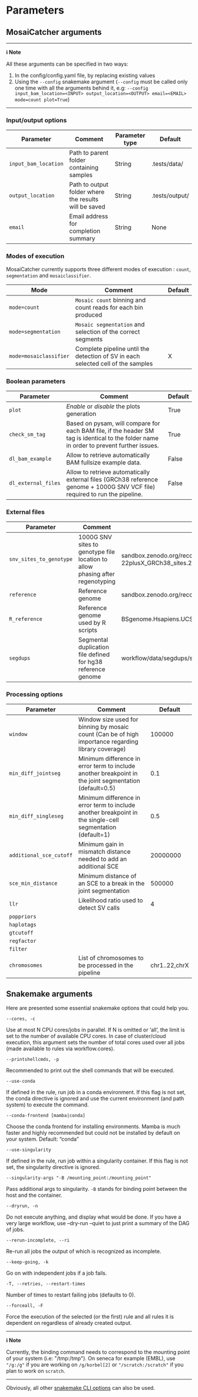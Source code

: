 
# Parameters

## MosaiCatcher arguments
________

**ℹ️ Note**
  
All these arguments can be specified in two ways:
1. In the config/config.yaml file, by replacing existing values
2. Using the `--config` snakemake argument (`--config` must be called only one time with all the arguments behind it, e.g: `--config input_bam_location=<INPUT> output_location=<OUTPUT> email=<EMAIL> mode=count plot=True`)

________

### Input/output options

| Parameter            | Comment                                               | Parameter type | Default        |
| -------------------- | ----------------------------------------------------- | -------------- | -------------- |
| `input_bam_location` | Path to parent folder containing samples              | String         | .tests/data/   |
| `output_location`    | Path to output folder where the results will be saved | String         | .tests/output/ |
| `email`              | Email address for completion summary                  | String         | None           |

### Modes of execution

MosaiCatcher currently supports three different modes of execution : `count`, `segmentation` and `mosaiclassifier`.

| Mode                   | Comment                                                                          | Default |
| ---------------------- | -------------------------------------------------------------------------------- | ------- |
| `mode=count`           | `Mosaic count` binning and count reads for each bin produced                     |         |
| `mode=segmentation`    | `Mosaic segmentation` and selection of the correct segments                      |         |
| `mode=mosaiclassifier` | Complete pipeline until the detection of SV in each selected cell of the samples | X       |

### Boolean parameters

| Parameter           | Comment                                                                                                                                  | Default |
| ------------------- | ---------------------------------------------------------------------------------------------------------------------------------------- | ------- |
| `plot`              | *Enable* or *disable* the plots generation                                                                                               | True    |
| `check_sm_tag`      | Based on pysam, will compare for each BAM file, if the header SM tag is identical to the folder name in order to prevent further issues. | True    |
| `dl_bam_example`    | Allow to retrieve automatically BAM fullsize example data.                                                                               | False   |
| `dl_external_files` | Allow to retrieve automatically external files (GRCh38 reference genome + 1000G SNV VCF file) required to run the pipeline.              | False   |


### External files

| Parameter               | Comment                                                                       | Default                                                                                          |
| ----------------------- | ----------------------------------------------------------------------------- | ------------------------------------------------------------------------------------------------ |
| `snv_sites_to_genotype` | 1000G SNV sites to genotype file location to allow phasing after regenotyping | sandbox.zenodo.org/record/1074721/files/ALL.chr1-22plusX_GRCh38_sites.20170504.renamedCHR.vcf.gz |
| `reference`             | Reference genome                                                              | sandbox.zenodo.org/record/1074721/files/GCA_000001405.15_GRCh38_no_alt_analysis_set.fna          |
| `R_reference`           | Reference genome used by R scripts                                            | BSgenome.Hsapiens.UCSC.hg38                                                                      |
| `segdups`               | Segmental duplication file defined for hg38 reference genome                  | workflow/data/segdups/segDups_hg38_UCSCtrack.bed.gz                                              |

### Processing options

| Parameter               | Comment                                                                                                    | Default       |
| ----------------------- | ---------------------------------------------------------------------------------------------------------- | ------------- |
| `window`                | Window size used for binning by mosaic count (Can be of high importance regarding library coverage)        | 100000        |
| `min_diff_jointseg`     | Minimum difference in error term to include another breakpoint in the joint segmentation (default=0.5)     | 0.1           |
| `min_diff_singleseg`    | Minimum difference in error term to include another breakpoint in the single-cell segmentation (default=1) | 0.5           |
| `additional_sce_cutoff` | Minimum gain in mismatch distance needed to add an additional SCE                                          | 20000000      |
| `sce_min_distance`      | Minimum distance of an SCE to a break in the joint segmentation                                            | 500000        |
| `llr`                   | Likelihood ratio used to  detect SV calls                                                                  | 4             |
| `poppriors`             |                                                                                                            |               |
| `haplotags`             |                                                                                                            |               |
| `gtcutoff`              |                                                                                                            |               |
| `regfactor`             |                                                                                                            |               |
| `filter`                |                                                                                                            |               |
| `chromosomes`           | List of chromosomes to be processed in the pipeline                                                        | chr1..22,chrX |




## Snakemake arguments

Here are presented some essential snakemake options that could help you. 

```
--cores, -c
```
Use at most N CPU cores/jobs in parallel. If N is omitted or ‘all’, the limit is set to the number of available CPU cores. In case of cluster/cloud execution, this argument sets the number of total cores used over all jobs (made available to rules via workflow.cores).

```
--printshellcmds, -p
```
Recommended to print out the shell commands that will be executed.

```
--use-conda
```
If defined in the rule, run job in a conda environment. If this flag is not set, the conda directive is ignored and use the current environment (and path system) to execute the command.

```
--conda-frontend [mamba|conda] 
```
Choose the conda frontend for installing environments. Mamba is much faster and highly recommended but could not be installed by default on your system. Default: “conda”


```
--use-singularity 
```
If defined in the rule, run job within a singularity container. If this flag is not set, the singularity directive is ignored.

```
--singularity-args "-B /mounting_point:/mounting_point"
```
Pass additional args to singularity. `-B` stands for binding point between the host and the container.

```
--dryrun, -n 
```
Do not execute anything, and display what would be done. If you have a very large workflow, use –dry-run –quiet to just print a summary of the DAG of jobs.

```
--rerun-incomplete, --ri
```
Re-run all jobs the output of which is recognized as incomplete.


```
--keep-going, -k
```
Go on with independent jobs if a job fails.

```
-T, --retries, --restart-times
```
Number of times to restart failing jobs (defaults to 0).

```
--forceall, -F
```
Force the execution of the selected (or the first) rule and all rules it is dependent on regardless of already created output.

---
**ℹ️ Note**

Currently, the binding command needs to correspond to the mounting point of your system (i.e: "/tmp:/tmp").
On seneca for example (EMBL), use `"/g:/g"` if you are working on `/g/korbel[2]` or `"/scratch:/scratch"` if you plan to work on `scratch`.

---

Obviously, all other [snakemake CLI options](https://snakemake.readthedocs.io/en/stable/executing/cli.html) can also be used. 

